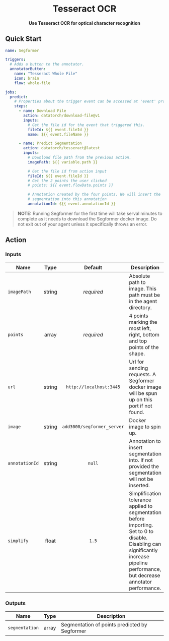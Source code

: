 <h1 align="center">
  Tesseract OCR
</h1>

<h4 align="center">Use Tesseract OCR for optical character recognition</h4>

## Quick Start

```yaml
name: Segformer

triggers:
  # Adds a button to the annotator.
  annotatorButton:
    name: "Tesseract Whole File"
    icon: brain
    flow: whole-file

jobs:
  predict:
    # Properties about the trigger event can be accessed at 'event' property
    steps:
      - name: Download File
        action: datatorch/download-file@v1
        inputs:
          # Get the file id for the event that triggered this.
          fileId: ${{ event.fileId }}
          name: ${{ event.fileName }}

      - name: Predict Segmentation
        action: datatorch/tesseract@latest
        inputs:
          # Download file path from the previous action.
          imagePath: ${{ variable.path }}

          # Get the file id from action input
          fileId: ${{ event.fileId }}
          # Get the 2 points the user clicked
          # points: ${{ event.flowData.points }}

          # Annotation created by the four points. We will insert the
          # segmentation into this annotation
          annotationId: ${{ event.annotationId }}
```

> **NOTE:** Running Segformer for the first time will take serval minutes to
> complete as it needs to download the Segformer docker image. Do not exit out of
> your agent unless it specifically throws an error.

## Action

### Inputs

| Name           |  Type  |         Default          | Description                                                                                                                                                                            |
| -------------- | :----: | :----------------------: | -------------------------------------------------------------------------------------------------------------------------------------------------------------------------------------- |
| `imagePath`    | string |        _required_        | Absolute path to image. This path must be in the agent directory.                                                                                                                      |
| `points`       | array  |        _required_        | 4 points marking the most left, right, bottom and top points of the shape.                                                                                                             |
| `url`          | string | `http://localhost:3445`  | Url for sending requests. A Segformer docker image will be spun up on this port if not found.                                                                                              |
| `image`        | string | `add3000/segformer_server` | Docker image to spin up.                                                                                                                                                               |
| `annotationId` | string |          `null`          | Annotation to insert segmentation into. If not provided the segmentation will not be inserted.                                                                                         |
| `simplify`     | float  |          `1.5`           | Simplification tolerance applied to segmentation before importing. Set to 0 to disable. Disabling can significantly increase pipeline performance, but decrease annotator performance. |

### Outputs

| Name           | Type  | Description                                |
| -------------- | :---: | ------------------------------------------ |
| `segmentation` | array | Segmentation of points predicted by Segformer |
